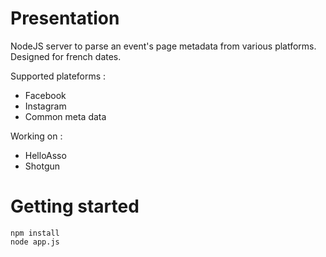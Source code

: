 # Presentation

NodeJS server to parse an event's page metadata from various platforms. Designed for french dates.

Supported plateforms :
* Facebook
* Instagram
* Common meta data

Working on :
* HelloAsso
* Shotgun

# Getting started

```
npm install
node app.js
```